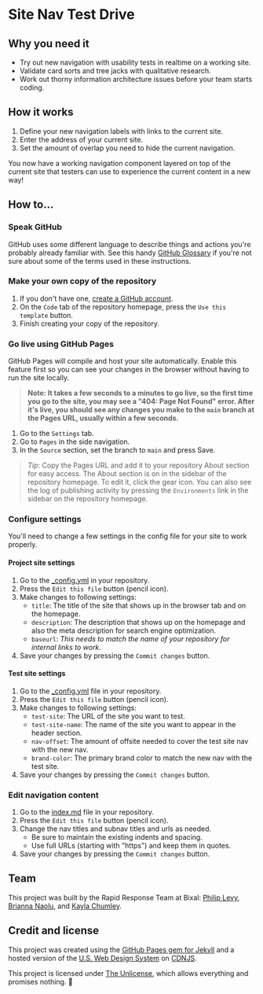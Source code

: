 # Site Nav Test Drive

## Why you need it

- Try out new navigation with usability tests in realtime on a working site.
- Validate card sorts and tree jacks with qualitative research.
- Work out thorny information architecture issues before your team starts coding.

## How it works
1. Define your new navigation labels with links to the current site.
1. Enter the address of your current site.
1. Set the amount of overlap you need to hide the current navigation.

You now have a working navigation component layered on top of the current site that testers can use to experience the current content in a new way!

## How to…

### Speak GitHub

GitHub uses some different language to describe things and actions you're probably already familiar with. See this handy [GitHub Glossary](https://github.com/Bixal/methods/wiki/GitHub-glossary) if you're not sure about some of the terms used in these instructions.

### Make your own copy of the repository

1. If you don't have one, [create a GitHub account](https://github.com/signup).
1. On the `Code` tab of the repository homepage, press the `Use this template` button.
1. Finish creating your copy of the repository.

### Go live using GitHub Pages

GitHub Pages will compile and host your site automatically. Enable this feature first so you can see your changes in the browser without having to run the site locally.

> **Note: It takes a few seconds to a minutes to go live, so the first time you go to the site, you may see a "404: Page Not Found" error. After it's live, you should see any changes you make to the `main` branch at the Pages URL, usually within a few seconds.**

1. Go to the `Settings` tab.
1. Go to `Pages` in the side navigation.
1. In the `Source` section, set the branch to `main` and press Save.

> *Tip*: Copy the Pages URL and add it to your repository About section for easy access. The About section is on in the sidebar of the repository homepage. To edit it, click the gear icon. You can also see the log of publishing activity by pressing the `Environments` link in the sidebar on the repository homepage.

### Configure settings

You'll need to change a few settings in the config file for your site to work properly.

#### Project site settings

1. Go to the [_config.yml](_config.yml) in your repository.
1. Press the `Edit this file` button (pencil icon).
1. Make changes to following settings:
    - `title`: The title of the site that shows up in the browser tab and on the homepage.
    - `description`: The description that shows up on the homepage and also the meta description for search engine optimization.
    - `baseurl`: *This needs to match the name of your repository for internal links to work.*
1. Save your changes by pressing the `Commit changes` button.

#### Test site settings

1. Go to the [_config.yml](_config.yml) file in your repository.
1. Press the `Edit this file` button (pencil icon).
1. Make changes to following settings:
    - `test-site`: The URL of the site you want to test.
    - `test-site-name`: The name of the site you want to appear in the header section.
    - `nav-offset`: The amount of offsite needed to cover the test site nav with the new nav.
    - `brand-color`: The primary brand color to match the new nav with the test site.
1. Save your changes by pressing the `Commit changes` button.

### Edit navigation content

1. Go to the [index.md](index.md) file in your repository.
1. Press the `Edit this file` button (pencil icon).
1. Change the nav titles and subnav titles and urls as needed.
    - Be sure to maintain the existing indents and spacing.
    - Use full URLs (starting with "https") and keep them in quotes.
1. Save your changes by pressing the `Commit changes` button.

## Team

This project was built by the Rapid Response Team at Bixal: [Philip Levy](https://github.com/pglevy), [Brianna Naolu](https://github.com/bnaolu), and [Kayla Chumley](https://github.com/kbchumley).

## Credit and license
This project was created using the [GitHub Pages gem for Jekyll](https://github.com/github/pages-gem) and a hosted version of the [U.S. Web Design System](https://github.com/uswds/uswds) on [CDNJS](https://cdnjs.com/).

This project is licensed under [The Unlicense](https://github.com/Bixal/uswds-template/blob/main/LICENSE), which allows everything and promises nothing. 🌊
